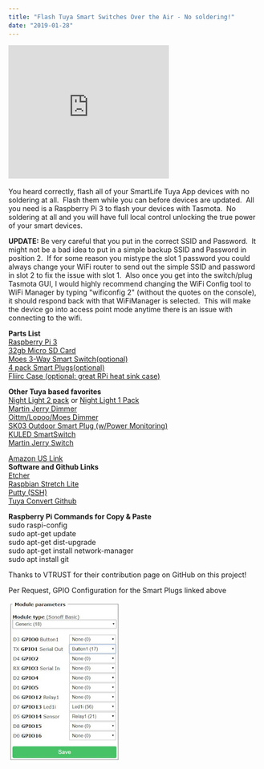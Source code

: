 ```yaml
---
title: "Flash Tuya Smart Switches Over the Air - No soldering!"
date: "2019-01-28"
---
```


<iframe allowfullscreen data-thumbnail-src="https://i.ytimg.com/vi/O5GYh470m5k/0.jpg" frameborder="0" height="266" src="https://www.youtube.com/embed/O5GYh470m5k?feature=player_embedded" width="320"></iframe>

  
You heard correctly, flash all of your SmartLife Tuya App devices with no soldering at all.  Flash them while you can before devices are updated.  All you need is a Raspberry Pi 3 to flash your devices with Tasmota.  No soldering at all and you will have full local control unlocking the true power of your smart devices.  
  
**UPDATE:** Be very careful that you put in the correct SSID and Password.  It might not be a bad idea to put in a simple backup SSID and Password in position 2.  If for some reason you mistype the slot 1 password you could always change your WiFi router to send out the simple SSID and password in slot 2 to fix the issue with slot 1.  Also once you get into the switch/plug Tasmota GUI, I would highly recommend changing the WiFi Config tool to WiFi Manager by typing "wificonfig 2" (without the quotes on the console), it should respond back with that WiFiManager is selected.  This will make the device go into access point mode anytime there is an issue with connecting to the wifi.  
  
**Parts List**  
[Raspberry Pi 3](https://amzn.to/2SfpDQM)  
[32gb Micro SD Card](https://amzn.to/2MwYVNY)  
[Moes 3-Way Smart Switch(optional)](https://amzn.to/2S3sPPd)  
[4 pack Smart Plugs(optional)](https://amzn.to/2G2YhXi)  
[Fliirc Case (optional: great RPi heat sink case)](https://amzn.to/2MB8KKI)  
  
**Other Tuya based favorites**  
[Night Light 2 pack](https://amzn.to/2FbuVWl) or [Night Light 1 Pack](https://amzn.to/2Rxedaw)   
[Martin Jerry Dimmer](https://amzn.to/2L8XeFS)  
[Oittm/Lopoo/Moes Dimmer](https://amzn.to/2PvO1bm)  
[SK03 Outdoor Smart Plug (w/Power Monitoring)](https://amzn.to/2RIf8kO)  
[KULED SmartSwitch](https://amzn.to/2JqvWd6)  
[Martin Jerry Switch](https://amzn.to/2qowzv3)  
  
[Amazon US Link](https://amzn.to/2DDNYI4)  
**Software and Github Links**  
[Etcher](https://www.balena.io/etcher/)  
[Raspbian Stretch Lite](https://www.raspberrypi.org/downloads/raspbian/)  
[Putty (SSH)](https://www.chiark.greenend.org.uk/~sgtatham/putty/latest.html)  
[Tuya Convert Github](https://github.com/ct-Open-Source/tuya-convert)  
  
**Raspberry Pi Commands for Copy & Paste**  
sudo raspi-config  
sudo apt-get update  
sudo apt-get dist-upgrade  
sudo apt-get install network-manager  
sudo apt install git  
  
Thanks to VTRUST for their contribution page on GitHub on this project!  
  
Per Request, GPIO Configuration for the Smart Plugs linked above  
  

[![](images/TuyaPlug1.JPG)](https://4.bp.blogspot.com/-6EKEPIcf2qY/XE-TLRdGsgI/AAAAAAAD8x4/9KZuPDz53hEO61AI7WDfpFHBWp_8wugfwCLcBGAs/s1600/TuyaPlug1.JPG)
